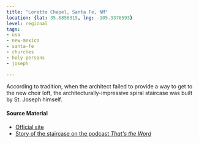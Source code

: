 ```yaml
---
title: "Loretto Chapel, Santa Fe, NM"
location: {lat: 35.6856315, lng: -105.9376593}
level: regional
tags:
- usa
- new-mexico
- santa-fe
- churches
- holy-persons
- joseph

---
```



According to tradition, when the architect failed to provide a way to get to the new choir loft, the architecturally-impressive spiral staircase was built by St. Joseph himself.

#### Source Material

* [Official site](https://www.lorettochapel.com)
* [Story of the staircase on the podcast _That's the Word_](https://thunderrock.org/story-extras/the-spiral-architect)





